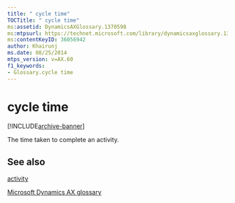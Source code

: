 ```yaml
---
title: " cycle time"
TOCTitle: " cycle time"
ms:assetid: DynamicsAXGlossary.1370598
ms:mtpsurl: https://technet.microsoft.com/library/dynamicsaxglossary.1370598(v=AX.60)
ms:contentKeyID: 36056942
author: Khairunj
ms.date: 08/25/2014
mtps_version: v=AX.60
f1_keywords:
- Glossary.cycle time
---
```


# cycle time


[!INCLUDE[archive-banner](includes/archive-banner.md)]

The time taken to complete an activity.

## See also

[activity](activity.md)

[Microsoft Dynamics AX glossary](glossary/microsoft-dynamics-ax-glossary.md)

  


